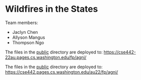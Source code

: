 # Wildfires in the States

Team members:
* Jaclyn Chen
* Allyson Mangus
* Thompson Ngo

The files in the [public](/public) directory are deployed to: https://cse442-22au.pages.cs.washington.edu/fp/agni/


The files in the [public](/public) directory are deployed to: https://cse442.pages.cs.washington.edu/au22/fp/agni/
